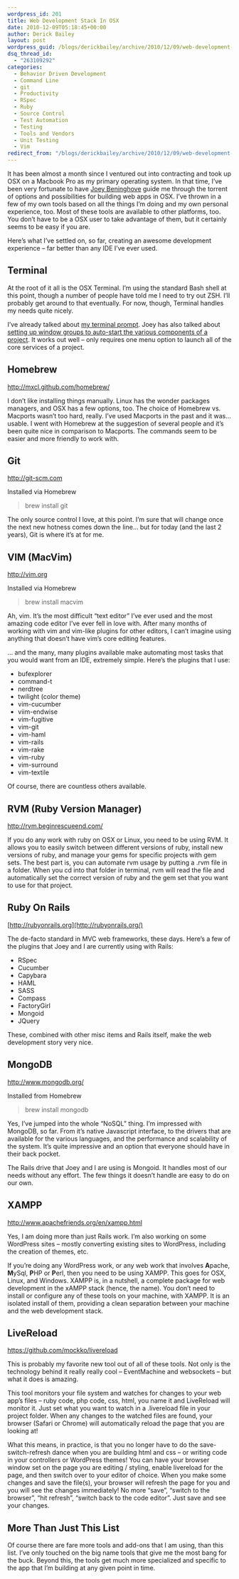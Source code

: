 ```yaml
---
wordpress_id: 201
title: Web Development Stack In OSX
date: 2010-12-09T05:18:45+00:00
author: Derick Bailey
layout: post
wordpress_guid: /blogs/derickbailey/archive/2010/12/09/web-development-stack-in-osx.aspx
dsq_thread_id:
  - "263109292"
categories:
  - Behavior Driven Development
  - Command Line
  - git
  - Productivity
  - RSpec
  - Ruby
  - Source Control
  - Test Automation
  - Testing
  - Tools and Vendors
  - Unit Testing
  - Vim
redirect_from: "/blogs/derickbailey/archive/2010/12/09/web-development-stack-in-osx.aspx/"
---
```

It has been almost a month since I ventured out into contracting and took up OSX on a Macbook Pro as my primary operating system. In that time, I&#8217;ve been very fortunate to have [Joey Beninghove](http://joeybeninghove.com/) guide me through the torrent of options and possibilities for building web apps in OSX. I&#8217;ve thrown in a few of my own tools based on all the things I&#8217;m doing and my own personal experience, too. Most of these tools are available to other platforms, too. You don&#8217;t have to be a OSX user to take advantage of them, but it certainly seems to be easy if you are.

Here&#8217;s what I&#8217;ve settled on, so far, creating an awesome development experience &#8211; far better than any IDE I&#8217;ve ever used.

 

## Terminal

At the root of it all is the OSX Terminal. I&#8217;m using the standard Bash shell at this point, though a number of people have told me I need to try out ZSH. I&#8217;ll probably get around to that eventually. For now, though, Terminal handles my needs quite nicely.

I&#8217;ve already talked about [my terminal prompt](https://lostechies.com/blogs/derickbailey/archive/2010/11/24/my-osx-terminal-prompt-reposted-from-tumblr.aspx). Joey has also talked about [setting up window groups to auto-start the various components of a project](https://lostechies.com/blogs/joeydotnet/archive/2010/07/16/quick-tip-osx-terminal-automation.aspx). It works out well &#8211; only requires one menu option to launch all of the core services of a project.

 

## Homebrew

<http://mxcl.github.com/homebrew/>

I don&#8217;t like installing things manually. Linux has the wonder packages managers, and OSX has a few options, too. The choice of Homebrew vs. Macports wasn&#8217;t too hard, really. I&#8217;ve used Macports in the past and it was&#8230; usable. I went with Homebrew at the suggestion of several people and it&#8217;s been quite nice in comparison to Macports. The commands seem to be easier and more friendly to work with.

 

## Git

<http://git-scm.com>

Installed via Homebrew

> brew install git

The only source control I love, at this point. I&#8217;m sure that will change once the next new hotness comes down the line&#8230; but for today (and the last 2 years), Git is where it&#8217;s at for me.

 

## VIM (MacVim)

<http://vim.org>

Installed via Homebrew

> brew install macvim

Ah, vim. It&#8217;s the most difficult &#8220;text editor&#8221; I&#8217;ve ever used and the most amazing code editor I&#8217;ve ever fell in love with. After many months of working with vim and vim-like plugins for other editors, I can&#8217;t imagine using anything that doesn&#8217;t have vim&#8217;s core editing features.

&#8230; and the many, many plugins available make automating most tasks that you would want from an IDE, extremely simple. Here&#8217;s the plugins that I use:

  * bufexplorer
  * command-t
  * nerdtree
  * twilight (color theme)
  * vim-cucumber
  * viim-endwise
  * vim-fugitive
  * vim-git
  * vim-haml
  * vim-rails
  * vim-rake
  * vim-ruby
  * vim-surround
  * vim-textile

Of course, there are countless others available.

 

## RVM (Ruby Version Manager)

<http://rvm.beginrescueend.com/>

If you do any work with ruby on OSX or Linux, you need to be using RVM. It allows you to easily switch between different versions of ruby, install new versions of ruby, and manage your gems for specific projects with gem sets. The best part is, you can automate rvm usage by putting a .rvm file in a folder. When you cd into that folder in terminal, rvm will read the file and automatically set the correct version of ruby and the gem set that you want to use for that project.

 

## Ruby On Rails

[http://rubyonrails.org](http://rubyonrails.org/)

The de-facto standard in MVC web frameworks, these days. Here&#8217;s a few of the plugins that Joey and I are currently using with Rails:

  * RSpec
  * Cucumber
  * Capybara
  * HAML
  * SASS
  * Compass
  * FactoryGirl
  * Mongoid
  * JQuery

These, combined with other misc items and Rails itself, make the web development story very nice.

 

## MongoDB

<http://www.mongodb.org/>

Installed from Homebrew

> brew install mongodb

Yes, I&#8217;ve jumped into the whole &#8220;NoSQL&#8221; thing. I&#8217;m impressed with MongoDB, so far. From it&#8217;s native Javascript interface, to the drivers that are available for the various languages, and the performance and scalability of the system. It&#8217;s quite impressive and an option that everyone should have in their back pocket.

The Rails drive that Joey and I are using is Mongoid. It handles most of our needs without any effort. The few things it doesn&#8217;t handle are easy to do on our own.

 

## XAMPP

<http://www.apachefriends.org/en/xampp.html>

Yes, I am doing more than just Rails work. I&#8217;m also working on some WordPress sites &#8211; mostly converting existing sites to WordPress, including the creation of themes, etc.

If you&#8217;re doing any WordPress work, or any web work that involves **A**pache, **M**ySql, **P**HP or **P**erl, then you need to be using XAMPP. This goes for OSX, Linux, and Windows. XAMPP is, in a nutshell, a complete package for web development in the xAMPP stack (hence, the name). You don&#8217;t need to install or configure any of these tools on your machine, with XAMPP. It is an isolated install of them, providing a clean separation between your machine and the web development stack.

 

## LiveReload

<https://github.com/mockko/livereload>

This is probably my favorite new tool out of all of these tools. Not only is the technology behind it really really cool &#8211; EventMachine and websockets &#8211; but what it does is amazing.

This tool monitors your file system and watches for changes to your web app&#8217;s files &#8211; ruby code, php code, css, html, you name it and LiveReload will monitor it. Just set what you want to watch in a .livereload file in your project folder. When any changes to the watched files are found, your browser (Safari or Chrome) will automatically reload the page that you are looking at!

What this means, in practice, is that you no longer have to do the save-switch-refresh dance when you are building html and css &#8211; or writing code in your controllers or WordPress themes! You can have your browser window set on the page you are editing / styling, enable livereload for the page, and then switch over to your editor of choice. When you make some changes and save the file(s), your browser will refresh the page for you and you will see the changes immediately! No more &#8220;save&#8221;, &#8220;switch to the browser&#8221;, &#8220;hit refresh&#8221;, &#8220;switch back to the code editor&#8221;. Just save and see your changes.

 

## More Than Just This List

Of course there are fare more tools and add-ons that I am using, than this list. I&#8217;ve only touched on the big name tools that give me the most bang for the buck. Beyond this, the tools get much more specialized and specific to the app that I&#8217;m building at any given point in time.